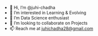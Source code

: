 - 👋 Hi, I’m @juhi-chadha
- 👀 I’m interested in Learning & Evolving
- 🌱 I’m Data Science enthusiast
- 💞️ I’m looking to collaborate on Projects
- 📫 Reach me at juhichadha28@gmail.com

<!---
juhi-chadha/juhi-chadha is a ✨ special ✨ repository because its `README.md` (this file) appears on your GitHub profile.
You can click the Preview link to take a look at your changes.
--->
